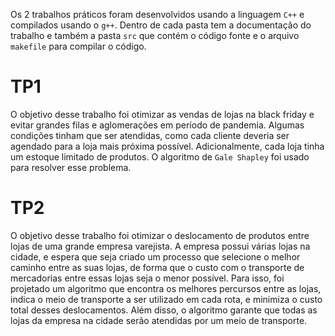 Os 2 trabalhos práticos foram desenvolvidos usando a linguagem `C++` e compilados usando o `g++`. Dentro de cada pasta tem a documentação do trabalho e também a pasta `src` que contém o código fonte e o arquivo `makefile` para compilar o código.
                                        

# TP1
O objetivo desse trabalho foi otimizar as vendas de lojas na black friday e evitar grandes filas e aglomerações em período de pandemia. Algumas condições tinham que ser atendidas, como cada cliente deveria ser agendado para a loja mais próxima possível. Adicionalmente, cada loja tinha um estoque limitado de produtos. O algoritmo de `Gale Shapley` foi usado para resolver esse problema.

# TP2
O objetivo desse trabalho foi otimizar o deslocamento de produtos entre lojas de uma grande empresa varejista. A empresa possui várias lojas na cidade, e espera que seja criado um processo que selecione o melhor caminho entre as suas lojas, de forma que o custo com o transporte de mercadorias entre essas lojas seja o menor possı́vel. Para isso, foi projetado um algoritmo que encontra os melhores percursos entre as lojas, indica o meio de transporte a ser utilizado em cada rota, e minimiza o custo total desses deslocamentos. Além disso, o algoritmo garante que todas as lojas da empresa na cidade serão atendidas por um meio de transporte.
